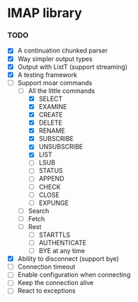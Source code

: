 # IMAP library

### TODO

- [x] A continuation chunked parser
- [x] Way simpler output types
- [x] Output with ListT (support streaming)
- [x] A testing framework
- [ ] Support moar commands
  - [ ] All the little commands
    - [x] SELECT
    - [x] EXAMINE
    - [x] CREATE
    - [x] DELETE
    - [x] RENAME
    - [x] SUBSCRIBE
    - [x] UNSUBSCRIBE
    - [x] LIST
    - [ ] LSUB
    - [ ] STATUS
    - [ ] APPEND
    - [ ] CHECK
    - [ ] CLOSE
    - [ ] EXPUNGE
  - [ ] Search
  - [ ] Fetch
  - [ ] Rest
    - [ ] STARTTLS
    - [ ] AUTHENTICATE
    - [ ] BYE at any time
- [x] Ability to disconnect (support bye)
- [ ] Connection timeout
- [ ] Enable configuration when connecting
- [ ] Keep the connection alive
- [ ] React to exceptions
